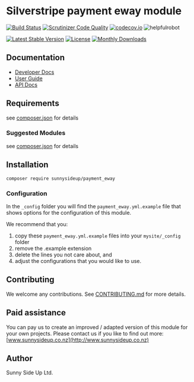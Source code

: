 # Silverstripe payment eway module
[![Build Status](https://travis-ci.org/sunnysideup/silverstripe-payment_eway.svg?branch=master)](https://travis-ci.org/sunnysideup/silverstripe-payment_eway)
[![Scrutinizer Code Quality](https://scrutinizer-ci.com/g/sunnysideup/silverstripe-payment_eway/badges/quality-score.png?b=master)](https://scrutinizer-ci.com/g/sunnysideup/silverstripe-payment_eway/?branch=master)
[![codecov.io](https://codecov.io/github/sunnysideup/silverstripe-payment_eway/coverage.svg?branch=master)](https://codecov.io/github/sunnysideup/silverstripe-payment_eway?branch=master)
![helpfulrobot](https://helpfulrobot.io/sunnysideup/payment_eway/badge)

[![Latest Stable Version](https://poser.pugx.org/sunnysideup/payment_eway/version)](https://packagist.org/packages/sunnysideup/payment_eway)
[![License](https://poser.pugx.org/sunnysideup/payment_eway/license)](https://packagist.org/packages/sunnysideup/payment_eway)
[![Monthly Downloads](https://poser.pugx.org/sunnysideup/payment_eway/d/monthly)](https://packagist.org/packages/sunnysideup/payment_eway)


## Documentation



 * [Developer Docs](docs/en/INDEX.md)
 * [User Guide](docs/en/userguide.md)
 * [API Docs](http://docs.ssmods.com/sunnysideup/payment_eway)

## Requirements



see [composer.json](composer.json) for details

### Suggested Modules



see [composer.json](composer.json) for details


## Installation


```
composer require sunnysideup/payment_eway
```

### Configuration



In the `_config` folder you will find the `payment_eway.yml.example`
file that shows options for the configuration of this module.

We recommend that you:

  1. copy these `payment_eway.yml.example` files into your
`mysite/_config` folder
  2. remove the .example extension
  3. delete the lines you not care about, and
  4. adjust the configurations that you would like to use.


## Contributing



We welcome any contributions. See [CONTRIBUTING.md](CONTRIBUTING.md) for more details.

## Paid assistance



You can pay us to create an improved / adapted version of this module for your own projects.  Please contact us if you like to find out more: [www.sunnysideup.co.nz](http://www.sunnysideup.co.nz)

## Author



Sunny Side Up Ltd.
